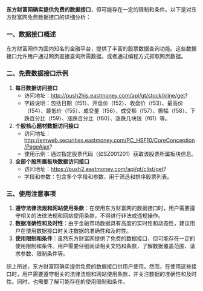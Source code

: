 **东方财富网确实提供免费的数据接口**，但可能存在一定的限制和条件。以下是对东方财富网免费数据接口的详细分析：

### 一、数据接口概述

东方财富网作为国内知名的金融平台，提供了丰富的股票数据查询功能。这些数据接口允许用户通过网页直接查询所需数据，或者通过编程方式抓取网页数据。

### 二、免费数据接口示例

1. **每日数据访问接口**
   - 访问地址：http://push2his.eastmoney.com/api/qt/stock/kline/get?
   - 字段说明：包括日期（f51）、开盘价（f52）、收盘价（f53）、最高价（f54）、最低价（f55）、成交量（f56）、成交额（f57）、振幅（f58）、下跌百分比（f59）、涨跌百分比（f60）、涨跌几块钱（f61）等。
2. **个股核心题材数据访问接口**
   - 访问地址：http://emweb.securities.eastmoney.com/PC_HSF10/CoreConception/PageAjax?
   - 使用示例：通过指定股票代码（如SZ001201）获取该股票所属板块信息。
3. **全部个股所属板块数据访问接口**
   - 访问地址：https://push2.eastmoney.com/api/qt/clist/get?
   - 字段和参数：包含多个字段和参数，用于筛选和排序股票列表。

### 三、使用注意事项

1. **遵守法律法规和网站使用条款**：在使用东方财富网的数据接口时，用户需要遵守相关的法律法规和网站使用条款，不得进行非法或违规操作。
2. **数据准确性和及时性**：由于金融市场数据具有高度的实时性和动态性，建议用户在使用数据接口时关注数据的准确性和及时性。
3. **使用限制和条件**：虽然东方财富网提供了免费的数据接口，但可能存在一定的使用限制和条件。用户需要仔细阅读相关文档和条款，了解数据覆盖范围、请求参数、限制条件等。

综上所述，东方财富网确实提供免费的数据接口供用户使用。然而，在使用这些接口时，用户需要遵守相关的法律法规和网站使用条款，并关注数据的准确性和及时性。同时，也需要了解可能存在的使用限制和条件。